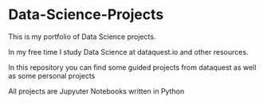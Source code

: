 # Data-Science-Projects
This is my portfolio of Data Science projects.

In my free time I study Data Science at dataquest.io and other resources.

In this repository you can find some guided projects from dataquest as well as some personal projects

All projects are Jupyuter Notebooks written in Python
